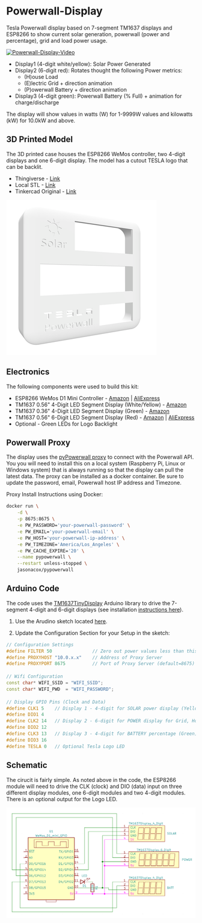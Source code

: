# Powerwall-Display
Tesla Powerwall display based on 7-segment TM1637 displays and ESP8266 to show current solar generation, powerwall (power and percentage), grid and load power usage. 

[![Powerwall-Display-Video](https://img.youtube.com/vi/8YzZw6ldIqQ/0.jpg)](https://www.youtube.com/watch?v=8YzZw6ldIqQ "Play Video")

* Display1 (4-digit white/yellow): Solar Power Generated
* Display2 (6-digit red): Rotates thought the following Power metrics:
    * (H)ouse Load
    * (E)lectric Grid + direction animation
    * (P)owerwall Battery + direction animation
* Display3 (4-digit green): Powerwall Battery (% Full) + animation for charge/discharge

The display will show values in watts (W) for 1-9999W values and kilowatts (kW) for 10.0kW and above.
     
## 3D Printed Model
The 3D printed case houses the ESP8266 WeMos controller, two 4-digit displays and one 6-digit display.  The model has a cutout TESLA logo that can be backlit.

* Thingiverse - [Link](https://www.thingiverse.com/thing:5113169)
* Local STL - [Link](TeslaSolarDisplay.stl)
* Tinkercad Original - [Link](https://www.tinkercad.com/things/3FTXlFyVO4z-tesla-solar-display)

![Powerwall-Display-3D.png](Powerwall-Display-3D.png)

## Electronics
The following components were used to build this kit:
* ESP8266 WeMos D1 Mini Controller - [Amazon](https://www.amazon.com/dp/B081PX9YFV/ref=cm_sw_em_r_mt_dp_48GWNB0ZD5XM511K98T9) | [AliExpress](https://www.aliexpress.com/item/1005001636509632.html?spm=a2g0s.9042311.0.0.21a34c4dPgfOzp)
* TM1637 0.56" 4-Digit LED Segment Display (White/Yellow) - [Amazon](https://www.amazon.com/dp/B07MCGDST2/ref=cm_sw_em_r_mt_dp_YD20SFT79CEE5465E9R0?_encoding=UTF8&psc=1) 
* TM1637 0.36" 4-Digit LED Segment Display (Green) - [Amazon](https://www.amazon.com/dp/B01DKISMXK/ref=cm_sw_em_r_mt_dp_17NDHA13Q8GRYH0W5KTG?_encoding=UTF8&psc=1)
* TM1637 0.56" 6-Digit LED Segment Display (Red) - [Amazon](https://www.amazon.com/dp/B08G1RYYTQ/ref=cm_sw_em_r_mt_dp_FHDSB6FT03TFHVS02QKB) | [AliExpress](https://www.aliexpress.com/item/1005002060120661.html?spm=a2g0s.9042311.0.0.21a34c4dPgfOzp)
* Optional - Green LEDs for Logo Backlight

## Powerwall Proxy
The display uses the [pyPowerwall proxy](https://github.com/jasonacox/pypowerwall/tree/main/proxy#pypowerwall-proxy-server) to connect with the Powerwall API. You you will need to install this on a local system (Raspberry Pi, Linux or Windows system) that is always running so that the display can pull the latest data. The proxy can be installed as a docker container.  Be sure to update the password, email, Powerwall host IP address and Timezone.

Proxy Install Instructions using Docker:

```bash
docker run \
    -d \
    -p 8675:8675 \
    -e PW_PASSWORD='your-powerwall-password' \
    -e PW_EMAIL='your-powerwall-email' \
    -e PW_HOST='your-powerwall-ip-address' \
    -e PW_TIMEZONE='America/Los_Angeles' \
    -e PW_CACHE_EXPIRE='20' \
    --name pypowerwall \
    --restart unless-stopped \
    jasonacox/pypowerwall
```

## Arduino Code
The code uses the [TM1637TinyDisplay](https://github.com/jasonacox/TM1637TinyDisplay) Arduino library to drive the 7-segment 4-digit and 6-digit displays (see installation [instructions here](https://github.com/jasonacox/TM1637TinyDisplay#installation)).

1. Use the Arudino sketch located [here](Powerwall-Display/Powerwall-Display.ino).

2. Update the Configuration Section for your Setup in the sketch:

```c++
// Configuration Settings           
#define FILTER 50               // Zero out power values less than this
#define PROXYHOST "10.0.x.x"    // Address of Proxy Server
#define PROXYPORT 8675          // Port of Proxy Server (default=8675)

// Wifi Configuration 
const char* WIFI_SSID = "WIFI_SSID";
const char* WIFI_PWD  = "WIFI_PASSWORD";

// Display GPIO Pins (Clock and Data)
#define CLK1 5    // Display 1 - 4-digit for SOLAR power display (Yellow)
#define DIO1 4
#define CLK2 14   // Display 2 - 6-digit for POWER display for Grid, Home and Powerwall (Red)
#define DIO2 12
#define CLK3 13   // Display 3 - 4-digit for BATTERY percentage (Green)
#define DIO3 16
#define TESLA 0   // Optional Tesla Logo LED
```

## Schematic

The cirucit is fairly simple. As noted above in the code, the ESP8266 module will need to drive the CLK (clock) and DIO (data) input on three different display modules, one 6-digit modules and two 4-digit modules. There is an optional output for the Logo LED.

![schematic.png](schematic.png)
